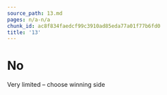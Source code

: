 ```yaml
---
source_path: 13.md
pages: n/a-n/a
chunk_id: ac8f834faedcf99c3910ad85eda77a01f77b6fd0
title: '13'
---
```

# No

Very limited – choose winning side
